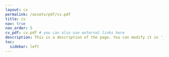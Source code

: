 ```yaml
---
layout: cv
permalink: /assets/pdf/cv.pdf
title: cv
nav: true
nav_order: 5
cv_pdf: cv.pdf # you can also use external links here
description: This is a description of the page. You can modify it in '_pages/cv.md'. You can also change or remove the top pdf download button.
toc:
  sidebar: left
---
```


